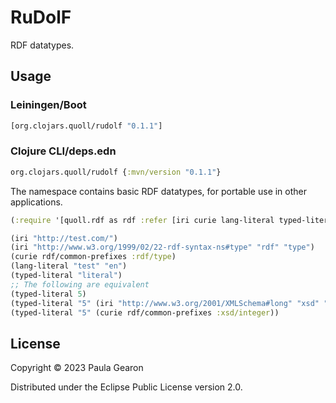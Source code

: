 # RuDolF

RDF datatypes.

## Usage
### Leiningen/Boot
```clojure
[org.clojars.quoll/rudolf "0.1.1"]
```

### Clojure CLI/deps.edn
```clojure
org.clojars.quoll/rudolf {:mvn/version "0.1.1"}
```

The namespace contains basic RDF datatypes, for portable use in other applications.

```clojure
(:require '[quoll.rdf as rdf :refer [iri curie lang-literal typed-literal]])

(iri "http://test.com/")
(iri "http://www.w3.org/1999/02/22-rdf-syntax-ns#type" "rdf" "type")
(curie rdf/common-prefixes :rdf/type)
(lang-literal "test" "en")
(typed-literal "literal")
;; The following are equivalent
(typed-literal 5)
(typed-literal "5" (iri "http://www.w3.org/2001/XMLSchema#long" "xsd" "integer"))
(typed-literal "5" (curie rdf/common-prefixes :xsd/integer))
```

## License

Copyright © 2023 Paula Gearon

Distributed under the Eclipse Public License version 2.0.

